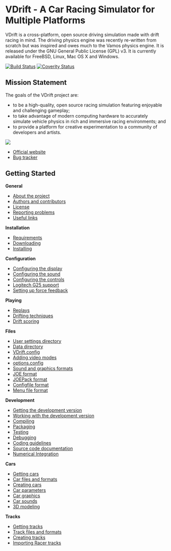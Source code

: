 VDrift - A Car Racing Simulator for Multiple Platforms
======================================================

VDrift is a cross-platform, open source driving simulation made with drift
racing in mind. The driving physics engine was recently re-written from scratch
but was inspired and owes much to the Vamos physics engine. It is released under
the GNU General Public License (GPL) v3. It is currently available for FreeBSD,
Linux, Mac OS X and Windows.

[![Build Status](https://travis-ci.org/VDrift/vdrift.svg?branch=master)](https://travis-ci.org/VDrift/vdrift) [![Coverity Status](https://scan.coverity.com/projects/3734/badge.svg)](https://scan.coverity.com/projects/3734)

Mission Statement
-----------------

The goals of the VDrift project are:

- to be a high-quality, open source racing simulation featuring enjoyable and
  challenging gameplay;
- to take advantage of modern computing hardware to accurately simulate vehicle
  physics in rich and immersive racing environments; and
- to provide a platform for creative experimentation to a community of
  developers and artists.

![](vdrift/raw/2f19c79de4fac0c326fa099dba7d9f19362552d0/miura_vdrift_899.jpg)

- [Official website](http://vdrift.net)
- [Bug tracker](https://github.com/VDrift/vdrift/issues)

Getting Started
---------------

**General**

-   [About the project](docs/About_the_project "wikilink")
-   [Authors and contributors](docs/Authors_and_contributors "wikilink")
-   [License](docs/License "wikilink")
-   [Reporting problems](docs/Reporting_problems "wikilink")
-   [Useful links](docs/Useful_links "wikilink")

**Installation**

-   [Requirements](docs/Requirements "wikilink")
-   [Downloading](docs/Downloading "wikilink")
-   [Installing](docs/Installing "wikilink")

**Configuration**

-   [Configuring the display](docs/Configuring_the_display "wikilink")
-   [Configuring the sound](docs/Configuring_the_sound "wikilink")
-   [Configuring the controls](docs/Configuring_the_controls "wikilink")
-   [Logitech G25 support](docs/Logitech_G25_support "wikilink")
-   [Setting up force feedback](docs/Setting_up_force_feedback "wikilink")

**Playing**

-   [Replays](docs/Replays "wikilink")
-   [Drifting techniques](docs/Drifting_techniques "wikilink")
-   [Drift scoring](docs/Drift_scoring "wikilink")

**Files**

-   [User settings directory](docs/User_settings_directory "wikilink")
-   [Data directory](docs/Data_directory "wikilink")
-   [VDrift.config](docs/VDrift_config "wikilink")
-   [Adding video modes](docs/Adding_video_modes "wikilink")
-   [options.config](docs/Options_config "wikilink")
-   [Sound and graphics formats](docs/Sound_and_graphics_formats "wikilink")
-   [JOE format](docs/JOE_format "wikilink")
-   [JOEPack format](docs/JOEPack_format "wikilink")
-   [Configfile format](docs/Config_file_format "wikilink")
-   [Menu file format](docs/Menu_system "wikilink")

**Development**

-   [Getting the development version](docs/Getting_the_development_version "wikilink")
-   [Working with the development version](docs/Working_with_the_development_version "wikilink")
-   [Compiling](docs/Compiling "wikilink")
-   [Packaging](docs/Packaging "wikilink")
-   [Testing](docs/Testing "wikilink")
-   [Debugging](docs/Debugging "wikilink")
-   [Coding guidelines](docs/Coding_guidelines "wikilink")
-   [Source code documentation](docs/Source_code_documentation "wikilink")
-   [Numerical Integration](docs/Numerical_integration "wikilink")

**Cars**

-   [Getting cars](docs/Getting_cars "wikilink")
-   [Car files and formats](docs/Car_files_and_formats "wikilink")
-   [Creating cars](docs/Creating_cars "wikilink")
-   [Car parameters](docs/Car_parameters "wikilink")
-   [Car graphics](docs/Car_graphics "wikilink")
-   [Car sounds](docs/Car_sounds "wikilink")
-   [3D modeling](docs/3D_modeling "wikilink")

**Tracks**

-   [Getting tracks](docs/Getting_tracks "wikilink")
-   [Track files and formats](docs/Track_files_and_formats "wikilink")
-   [Creating tracks](docs/Creating_tracks "wikilink")
-   [Importing Racer tracks](docs/Importing_Racer_tracks "wikilink")
